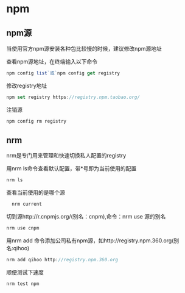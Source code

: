 # npm
## npm源
  当使用官方npm源安装各种包比较慢的时候，建议修改npm源地址

  查看npm源地址，在终端输入以下命令

  ```js
  npm config list`或`npm config get registry
  ```
  

  修改registry地址

  ```js
  npm set registry https://registry.npm.taobao.org/
  ```

  注销源

  
  ```js
  npm config rm registry
  ```

## nrm
  nrm是专门用来管理和快速切换私人配置的registry

  用nrm ls命令查看默认配置，带*号即为当前使用的配置 

  ```js 
  nrm ls 
  ```

  查看当前使用的是哪个源 
  ```js 
    nrm current
  ```

  切到源http://r.cnpmjs.org/(别名：cnpm),命令：nrm use 源的别名
  ```js
  nrm use cnpm
  ```


  用nrm add 命令添加公司私有npm源，如http://registry.npm.360.org(别名:qihoo)
  ```js
  nrm add qihoo http://registry.npm.360.org
  ```

  顺便测试下速度
  ```js
  nrm test npm
  ```